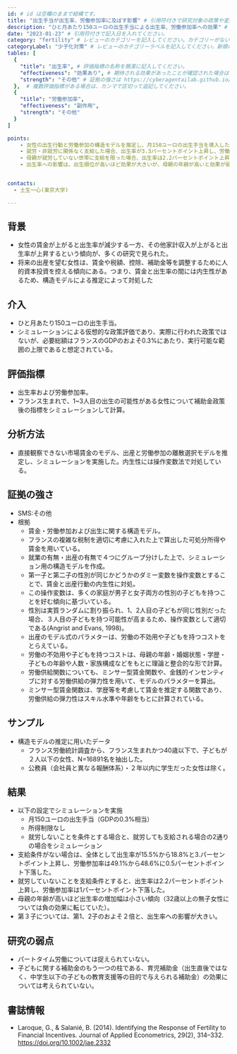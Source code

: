 ```yaml
---
id: # id は空欄のままで結構です。
title: "出生手当が出生率、労働参加率に及ぼす影響" # 引用符付きで研究対象の政策や変数を端的に示す名称を記入してください。
description: "ひと月あたり150ユーロの出生手当による出生率、労働参加率への効果" # 引用符付きで一文以内で政策の簡単な概要を記入してください。
date: "2023-01-23" # 引用符付きで記入日を入れてください。
category: "fertility" # レビューのカテゴリーを記入してください。カテゴリーがない場合は新規で作成してください。その際、カテゴリを端的に示す英単語を選んでください。
categoryLabel: "少子化対策" # レビューのカテゴリーラベルを記入してください。新規の場合はカテゴリを端的に示す名称を選んでください。
tables: [
  {
    "title": "出生率", # 評価指標の名称を簡潔に記入してください。
    "effectiveness": "効果あり", # 期待される効果があったことが確認された場合は"効果あり"、期待される効果がなかったり、逆効果だったことが確認された場合は"効果なし"、状況によって効果があったりなかったりする場合は"ミックス"、検出力不足や研究の不備によって結論が出せない場合は"不明" としてください。
    "strength": "その他" # 証拠の強さは https://cyberagentailab.github.io/EBPMDB/sms を参照してください。
  },  # 複数評価指標がある場合は、カンマで区切って追記してください。
  {
    "title": "労働参加率",
    "effectiveness": "副作用",
    "strength": "その他"
  }
]

points:
    - 女性の出生行動と労働参加の構造モデルを推定し、月150ユーロの出生手当を導入した際の効果についてシミュレーションを実施。
    - 就労・非就労に関係なく支給した場合、出生率が3.3パーセントポイント上昇し、労働参加率は0.5パーセントポイント減少する試算となった。
    - 母親が就労していない世帯に支給を限った場合、出生率は2.2パーセントポイント上昇し、労働参加率は1パーセントポイント減少する試算となった。
    - 出生率への影響は、出生順位が高いほど効果が大きいが、母親の年齢が高いと効果が弱まる傾向にあった。


contacts:
  - 土生一心(東京大学)

---
```


## 背景 
- 女性の賃金が上がると出生率が減少する一方、その他家計収入が上がると出生率が上昇するという傾向が、多くの研究で見られた。
- 将来の出産を望む女性は、賃金や税額、控除、補助金等を調整するために人的資本投資を控える傾向にある。つまり、賃金と出生率の間には内生性があるため、構造モデルによる推定によって対処した


## 介入
- ひと月あたり150ユーロの出生手当。
- シミュレーションによる仮想的な政策評価であり、実際に行われた政策ではないが、必要総額はフランスのGDPのおよそ0.3%にあたり、実行可能な範囲の上限であると想定されている。


## 評価指標
- 出生率および労働参加率。
- フランス生まれで、1~3人目の出生の可能性がある女性について補助金政策後の指標をシミュレーションして計算。

## 分析方法
- 直接観察できない市場賃金のモデル、出産と労働参加の離散選択モデルを推定し、シミュレーションを実施した。内生性には操作変数法で対処している。

## 証拠の強さ
- SMS:その他
- 根拠 
    - 賃金・労働参加および出生に関する構造モデル。
    - フランスの複雑な税制を適切に考慮に入れた上で算出した可処分所得や賃金を用いている。
    - 就業の有無・出産の有無で４つにグループ分けした上で、シミュレーション用の構造モデルを作成。
    - 第一子と第二子の性別が同じかどうかのダミー変数を操作変数とすることで、賃金と出産行動の内生性に対処。
    - この操作変数は、多くの家庭が男子と女子両方の性別の子どもを持つことを好む傾向に基づいている。
    - 性別は実質ランダムに割り振られ、1、2人目の子どもが同じ性別だった場合、３人目の子どもを持つ可能性が高まるため、操作変数として適切である(Angrist and Evans, 1998)。
    - 出産のモデル式のパラメターは、労働の不効用や子どもを持つコストをとらえている。
    - 労働の不効用や子どもを持つコストは、母親の年齢・婚姻状態・学歴・子どもの年齢や人数・家族構成などをもとに理論と整合的な形で計算。
    - 労働供給関数についても、ミンサー型賃金関数や、金銭的インセンティブに対する労働供給の弾力性を用いて、モデルのパラメターを算出。
    - ミンサー型賃金関数は、学歴等を考慮して賃金を推定する関数であり、労働供給の弾力性はスキル水準や年齢をもとに計算されている。

## サンプル
- 構造モデルの推定に用いたデータ
    - フランス労働統計調査から、フランス生まれかつ40歳以下で、子どもが２人以下の女性、N=16891名を抽出した。
    - 公務員（会社員と異なる報酬体系）・２年以内に学生だった女性は除く。


## 結果
- 以下の設定でシミュレーションを実施
   - 月150ユーロの出生手当（GDPの0.3%相当）
   - 所得制限なし
   - 就労しないことを条件とする場合と、就労しても支給される場合の2通りの場合をシミュレーション
- 支給条件がない場合は、全体として出生率が15.5%から18.8%と3.パーセントポイント上昇し、労働参加率は49.1%から48.6%に0.5パーセントポイント下落した。
- 就労していないことを支給条件とすると、出生率は2.2パーセントポイント上昇し、労働参加率は1パーセントポイント下落した。
- 母親の年齢が高いほど出生率の増加幅は小さい傾向（32歳以上の無子女性については負の効果に転じていた）。
- 第３子については、第1、2子のおよそ２倍と、出生率への影響が大きい。

## 研究の弱点
- パートタイム労働については捉えられていない。
- 子どもに関する補助金のもう一つの柱である、育児補助金（出生直後ではなく、中学生以下の子どもの教育支援等の目的で与えられる補助金）の効果については考えられていない。


## 書誌情報
- Laroque, G., & Salanié, B. (2014). Identifying the Response of Fertility to Financial Incentives. Journal of Applied Econometrics, 29(2), 314–332. https://doi.org/10.1002/jae.2332
